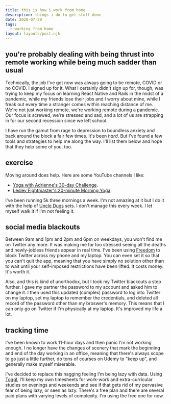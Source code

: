 ```yaml
---
title: this is how i work from home
description: things i do to get stuff done
date: 2020-07-20
tags:
  - working from home
layout: layouts/post.njk
---
```


## you're probably dealing with being thrust into remote working while being much sadder than usual

Technically, the job I've got now was always going to be remote, COVID or no COVID. I signed up for it. What I certainly didn't sign up for, though, was trying to keep my focus on learning React Native and Rails in the midst of a pandemic, while my friends lose their jobs and I worry about mine, while I freak out every time a stranger comes within reaching distance of me. We're not just working remote, we're working remote during a pandemic. Our focus is screwed, we're stressed and sad, and a lot of us are strapping in for our second recession since we left school.

I have run the gamut from rage to depression to boundless anxiety and back around the block a fair few times. It's been _hard_. But I've found a few tools and strategies to help me along the way. I'll list them below and hope that they help some of you, too.

## exercise

Moving around does help. Here are some YouTube channels I like:

- [Yoga with Adrienne's 30-day Challenge](https://www.youtube.com/watch?v=--jhKVdZOJM).
- [Lesley Fightmaster's 20-minute Morning Yoga](https://www.youtube.com/watch?v=77Rhu1Pa0IM).

I've been running 5k three mornings a week. I'm not amazing at it but I do it with the help of [Uncle Dugs](https://soundcloud.com/uncledugs) sets. I don't manage this every week. I let myself walk it if I'm not feeling it.

## social media blackouts

Between 9am and 1pm and 2pm and 6pm on weekdays, you won't find me on Twitter any more. It was making me far too stressed seeing all the deaths and newly-jobless friends appear in real time. I've been using [Freedom](https://freedom.to) to block Twitter across my phone and my laptop. You can even set it so that you can't quit the app, meaning that you have simply no solution other than to wait until your self-imposed restrictions have been lifted. It costs money. It's worth it.

Also, and this is kind of unorthodox, but I took my Twitter blackouts a step further. I gave my partner the password to my account and asked him to change it. I then used this updated (complex) password to log into Twitter on my laptop, set my laptop to remember the credentials, and deleted all record of the password other than my broswer's memory. This means that I can only go on Twitter if I'm physically at my laptop. It's improved my life a lot.

## tracking time

I've been known to work 11-hour days and then panic I'm not working enough. I no longer have the changes of scenery that mark the beginning and end of the day working in an office, meaning that there's always scope to go just a little further, do tons of courses on Udemy to "keep up", and generally make myself miserable.

I've decided to replace this nagging feeling I'm being lazy with data. Using [Toggl](https://toggl.com), I'll keep my own timesheets for work-work and extra-curricular studies on evenings and weekends and see if that gets rid of my pervasive fear of being lazy, or seen as lazy. There's a free plan and there are several paid plans with varying levels of complexity. I'm using the free one for now.
